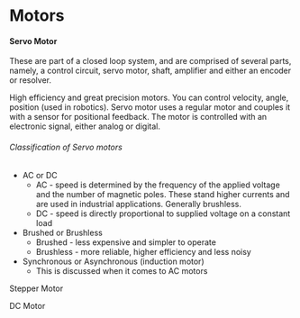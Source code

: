 # Motors

#### Servo Motor

These are part of a closed loop system, and are comprised of several parts, namely, a control circuit, servo motor, shaft, amplifier and either an encoder or resolver.

High efficiency and great precision motors. You can control velocity, angle, position \(used in robotics\). Servo motor uses a regular motor and couples it with a sensor for positional feedback. The motor is controlled with an electronic signal, either analog or digital.

###### Classification of Servo motors

* AC or DC
  * AC - speed is determined by the frequency of the applied voltage and the number of magnetic poles. These stand higher currents and are used in industrial applications. Generally brushless.
  * DC - speed is directly proportional to supplied voltage on a constant load
* Brushed or Brushless
  * Brushed - less expensive and simpler to operate
  * Brushless - more reliable, higher efficiency and less noisy
* Synchronous or Asynchronous \(induction motor\)
  * This is discussed when it comes to AC motors

Stepper Motor

DC Motor

